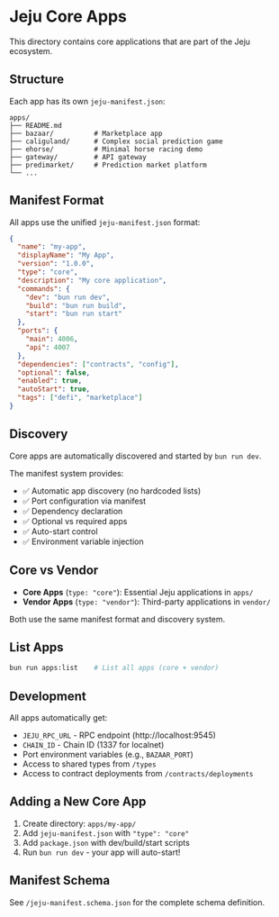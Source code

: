 # Jeju Core Apps

This directory contains core applications that are part of the Jeju ecosystem.

## Structure

Each app has its own `jeju-manifest.json`:

```
apps/
├── README.md
├── bazaar/          # Marketplace app
├── caliguland/      # Complex social prediction game
├── ehorse/          # Minimal horse racing demo
├── gateway/         # API gateway
├── predimarket/     # Prediction market platform
└── ...
```

## Manifest Format

All apps use the unified `jeju-manifest.json` format:

```json
{
  "name": "my-app",
  "displayName": "My App",
  "version": "1.0.0",
  "type": "core",
  "description": "My core application",
  "commands": {
    "dev": "bun run dev",
    "build": "bun run build",
    "start": "bun run start"
  },
  "ports": {
    "main": 4006,
    "api": 4007
  },
  "dependencies": ["contracts", "config"],
  "optional": false,
  "enabled": true,
  "autoStart": true,
  "tags": ["defi", "marketplace"]
}
```

## Discovery

Core apps are automatically discovered and started by `bun run dev`.

The manifest system provides:
- ✅ Automatic app discovery (no hardcoded lists)
- ✅ Port configuration via manifest
- ✅ Dependency declaration
- ✅ Optional vs required apps
- ✅ Auto-start control
- ✅ Environment variable injection

## Core vs Vendor

- **Core Apps** (`type: "core"`): Essential Jeju applications in `apps/`
- **Vendor Apps** (`type: "vendor"`): Third-party applications in `vendor/`

Both use the same manifest format and discovery system.

## List Apps

```bash
bun run apps:list    # List all apps (core + vendor)
```

## Development

All apps automatically get:
- `JEJU_RPC_URL` - RPC endpoint (http://localhost:9545)
- `CHAIN_ID` - Chain ID (1337 for localnet)
- Port environment variables (e.g., `BAZAAR_PORT`)
- Access to shared types from `/types`
- Access to contract deployments from `/contracts/deployments`

## Adding a New Core App

1. Create directory: `apps/my-app/`
2. Add `jeju-manifest.json` with `"type": "core"`
3. Add `package.json` with dev/build/start scripts
4. Run `bun run dev` - your app will auto-start!

## Manifest Schema

See `/jeju-manifest.schema.json` for the complete schema definition.

